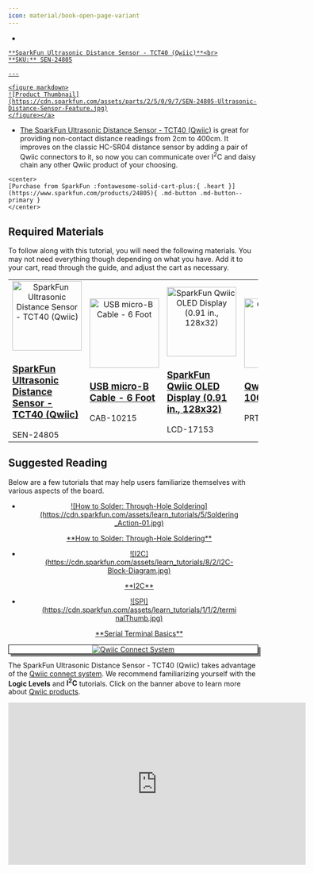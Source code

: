 ```yaml
---
icon: material/book-open-page-variant
---
```



<div class="grid cards desc" markdown>

-    <a href="https://www.sparkfun.com/products/24805">
    **SparkFun Ultrasonic Distance Sensor - TCT40 (Qwiic)**<br>
    **SKU:** SEN-24805

    ---

    <figure markdown>
    ![Product Thumbnail](https://cdn.sparkfun.com/assets/parts/2/5/0/9/7/SEN-24805-Ultrasonic-Distance-Sensor-Feature.jpg)
    </figure></a>
    
-    The [SparkFun Ultrasonic Distance Sensor - TCT40 (Qwiic)](https://www.sparkfun.com/products/24805) is great for providing non-contact distance readings from 2cm to 400cm. It improves on the classic HC-SR04 distance sensor by adding a pair of Qwiic connectors to it, so now you can communicate over I<sup>2</sup>C and daisy chain any other Qwiic product of your choosing.  

    <center>
    [Purchase from SparkFun :fontawesome-solid-cart-plus:{ .heart }](https://www.sparkfun.com/products/24805){ .md-button .md-button--primary }
    </center>

</div>

## Required Materials

To follow along with this tutorial, you will need the following materials. You may not need everything though depending on what you have. Add it to your cart, read through the guide, and adjust the cart as necessary.

<table style="border-style:none">
    <tr>
        <td>
            <a href="https://www.sparkfun.com/products/24805">
                <center><img src="https://cdn.sparkfun.com/assets/parts/2/5/0/9/7/SEN-24805-Ultrasonic-Distance-Sensor-Feature.jpg" style="width:140px; height:140px; object-fit:contain;" alt="SparkFun Ultrasonic Distance Sensor - TCT40 (Qwiic)"></center>
                <h3 class="title">SparkFun Ultrasonic Distance Sensor - TCT40 (Qwiic)</h3>
            </a>
            SEN-24805
        </td>
        <td>
            <a href=" https://www.sparkfun.com/products/10215">
                <center><img src="https://cdn.sparkfun.com//assets/parts/4/5/5/8/10215-01.jpg" style="width:140px; height:140px; object-fit:contain;" alt="USB micro-B Cable - 6 Foot" height="140"></center>
                <h3 class="title">USB micro-B Cable - 6 Foot</h3>
            </a>
            CAB-10215
        </td>
        <td>
            <a href="https://www.sparkfun.com/products/17153">
                <center><img src="https://cdn.sparkfun.com//assets/parts/1/6/1/3/5/17153-SparkFun_Qwiic_OLED_Display__0.91_in__128x32_-05.jpg" style="width:140px; height:140px; object-fit:contain;" alt="SparkFun Qwiic OLED Display (0.91 in., 128x32)" >
                </center>
                <h3 class="title">SparkFun Qwiic OLED Display (0.91 in., 128x32)</h3>
            </a>
            LCD-17153
        </td>
        <td>
            <a href="https://www.sparkfun.com/products/14427">
                <center><img src="https://cdn.sparkfun.com//assets/parts/1/2/4/5/3/14427-Qwiic_Cable_-_100mm-01.jpg" style="width:140px; height:140px; object-fit:contain;" alt="Qwiic Cable - 100mm" >
                </center>
                <h3 class="title">Qwiic Cable - 100mm</h3>
            </a>
            PRT-14427
        </td>
        <td>
            <a href="https://www.sparkfun.com/products/15123">
                <center><img src="https://cdn.sparkfun.com//assets/parts/1/3/4/9/2/15123-SparkFun_RedBoard_Qwiic-01a.jpg" style="width:140px; height:140px; object-fit:contain;" alt="SparkFun RedBoard Qwiic" >
                </center>
                <h3 class="title">SparkFun RedBoard Qwiic</h3>
            </a>
            DEV-15123
        </td>
    </tr>
</table>


## Suggested Reading

Below are a few tutorials that may help users familiarize themselves with various aspects of the board.

<div class="grid cards hide col-4" markdown align="center">

-   <a href="https://learn.sparkfun.com/tutorials/how-to-solder-through-hole-soldering">
    <figure markdown>
    ![How to Solder: Through-Hole Soldering](https://cdn.sparkfun.com/assets/learn_tutorials/5/Soldering_Action-01.jpg)
    </figure>
    </a>
    <a href="https://learn.sparkfun.com/tutorials/how-to-solder-through-hole-soldering">**How to Solder: Through-Hole Soldering**
    </a>

-   <a href="https://learn.sparkfun.com/tutorials/82">
    <figure markdown>
    ![I2C](https://cdn.sparkfun.com/assets/learn_tutorials/8/2/I2C-Block-Diagram.jpg)
    </figure>
    </a>
    <a href="https://learn.sparkfun.com/tutorials/82">**I2C**
    </a>

-   <a href="https://learn.sparkfun.com/tutorials/terminal-basics">
    <figure markdown>
    ![SPI](https://cdn.sparkfun.com/assets/learn_tutorials/1/1/2/terminalThumb.jpg)
    </figure>
    </a>
    <a href="https://learn.sparkfun.com/tutorials/terminal-basics">**Serial Terminal Basics**
    </a>
</div>

<center>
<div align="center">
    <div style="top:5px;left:5px;background-color:Gray;position:relative">
        <div style="top:-5px;left:-5px;background-color:#ffffff;position:relative;border:1px solid black;">
            <a href="https://www.sparkfun.com/qwiic"><img src="https://cdn.sparkfun.com/assets/custom_pages/2/7/2/qwiic-logo.png" alt="Qwiic Connect System" title="Qwiic Connect System"></a>
        </div>
    </div>
</div>
</center>

The SparkFun Ultrasonic Distance Sensor - TCT40 (Qwiic) takes advantage of the [Qwiic connect system](https://www.sparkfun.com/qwiic). We recommend familiarizing yourself with the **Logic Levels** and **I<sup>2</sup>C** tutorials.  Click on the banner above to learn more about [Qwiic products](https://www.sparkfun.com/qwiic).

<center>
    <iframe width="600" height="327" src="https://www.youtube.com/embed/x0RDEHqFIF8" title="SparkFun's Qwiic Connect System" frameborder="0" allow="accelerometer; autoplay; clipboard-write; encrypted-media; gyroscope; picture-in-picture" allowfullscreen></iframe>
</center>
